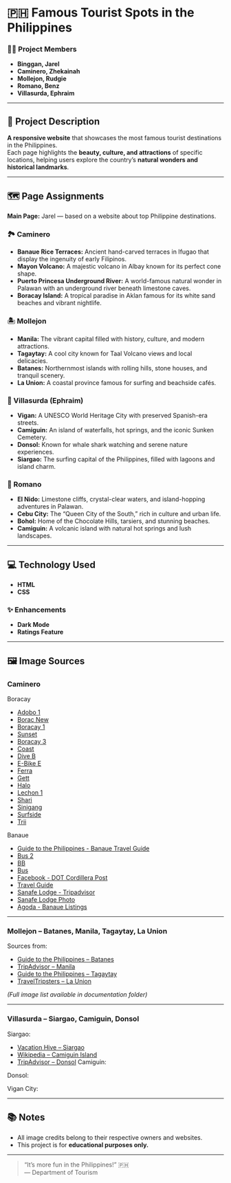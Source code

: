 # 🇵🇭 Famous Tourist Spots in the Philippines

### 👨‍💻 Project Members
- **Binggan, Jarel**
- **Caminero, Zhekainah**
- **Mollejon, Rudgie**
- **Romano, Benz**
- **Villasurda, Ephraim**

---

## 📘 Project Description
**A responsive website** that showcases the most famous tourist destinations in the Philippines.  
Each page highlights the **beauty, culture, and attractions** of specific locations, helping users explore the country’s **natural wonders and historical landmarks**.

---

## 🗺️ Page Assignments
**Main Page:** Jarel — based on a website about top Philippine destinations.

### 🏞️ Caminero
- **Banaue Rice Terraces:** Ancient hand-carved terraces in Ifugao that display the ingenuity of early Filipinos.  
- **Mayon Volcano:** A majestic volcano in Albay known for its perfect cone shape.  
- **Puerto Princesa Underground River:** A world-famous natural wonder in Palawan with an underground river beneath limestone caves.  
- **Boracay Island:** A tropical paradise in Aklan famous for its white sand beaches and vibrant nightlife.

### 🏝️ Mollejon
- **Manila:** The vibrant capital filled with history, culture, and modern attractions.  
- **Tagaytay:** A cool city known for Taal Volcano views and local delicacies.  
- **Batanes:** Northernmost islands with rolling hills, stone houses, and tranquil scenery.  
- **La Union:** A coastal province famous for surfing and beachside cafés.

### 🌇 Villasurda (Ephraim)
- **Vigan:** A UNESCO World Heritage City with preserved Spanish-era streets.  
- **Camiguin:** An island of waterfalls, hot springs, and the iconic Sunken Cemetery.  
- **Donsol:** Known for whale shark watching and serene nature experiences.  
- **Siargao:** The surfing capital of the Philippines, filled with lagoons and island charm.

### 🐚 Romano
- **El Nido:** Limestone cliffs, crystal-clear waters, and island-hopping adventures in Palawan.  
- **Cebu City:** The “Queen City of the South,” rich in culture and urban life.  
- **Bohol:** Home of the Chocolate Hills, tarsiers, and stunning beaches.  
- **Camiguin:** A volcanic island with natural hot springs and lush landscapes.

---

## 💻 Technology Used
- **HTML**
- **CSS**

### ✨ Enhancements
- **Dark Mode**
- **Ratings Feature**

---

## 🖼️ Image Sources

### Caminero
Boracay
- [Adobo 1](https://encrypted-tbn0.gstatic.com/images?q=tbn:ANd9GcSK6PLjBWZLxlVlLck1VtdbKTxDGnJH89WOEw&s)  
- [Borac New](https://i.pinimg.com/1200x/9e/6f/ff/9e6fffb5f52e75b298f04959a0bd0185.jpg)  
- [Boracay 1](https://i.pinimg.com/1200x/68/d0/e0/68d0e0bcb5eec82cb2165c9374b1510b.jpg)  
- [Sunset](https://i.pinimg.com/1200x/02/15/38/021538e491f2a6437391e4fe4a278acc.jpg)  
- [Boracay 3](https://i.pinimg.com/1200x/d9/fc/b6/d9fcb6fbe7fc2e698e8b4cfb4c5f1197.jpg)  
- [Coast](https://cf.bstatic.com/xdata/images/hotel/max1024x768/369086648.jpg?k=659ffb40b7afbb93348970d0f166a6fec37a8b5c2d4264ae5f46a9f18474fcf1&o=)  
- [Dive B](https://i.pinimg.com/736x/16/5d/92/165d923740c8f778fbdfaf34b1092395.jpg)  
- [E-Bike E](https://www.boracaytravelapp.com/img/activities/land%20tour-3.jpg)  
- [Ferra](https://cf.bstatic.com/xdata/images/hotel/max1024x768/171121760.jpg?k=681b385dd752eebf7dfa13d219bd7c2b0d03eaec8c8b5d3068cf1eee94f35a65&o=)  
- [Gett](https://tripxl.com/blog/wp-content/uploads/2025/02/Paraw-Beach-Club.jpg)  
- [Halo](https://encrypted-tbn0.gstatic.com/images?q=tbn:ANd9GcQYpJdnyvKRhjrCDxtGZvhHu6Jp_S-BYMpEZA&s)  
- [Lechon 1](https://encrypted-tbn0.gstatic.com/images?q=tbn:ANd9GcSuyswZruHVg8dPkrWKTVQtlVAbuVD8tlSGZQ&s)  
- [Shari](https://cf.bstatic.com/xdata/images/hotel/max1024x768/295687341.jpg?k=0322eaeb74042cd948dff116c974a24f18e7bf5bbe43b4c5fdf3fdf48c7ea446&o=)  
- [Sinigang](https://cf.bstatic.com/xdata/images/hotel/max1024x768/295687341.jpg?k=0322eaeb74042cd948dff116c974a24f18e7bf5bbe43b4c5fdf3fdf48c7ea446&o=)  
- [Surfside](https://cf.bstatic.com/xdata/images/hotel/max1024x768/122324018.jpg?k=17596ff45c0b6d201a195ed2b2a9bd5913eee521ef939ca917eda7e2d60dc028&o=)  
- [Trii](https://media.istockphoto.com/id/1287066732/photo/tricycle-is-a-popular-transport-in-philippines.jpg?s=612x612&w=0&k=20&c=XIyCLqh5gpWSyDmtxyRau58hlWlXnnCaR9OLuvrjWgA=)

Banaue

- [Guide to the Philippines - Banaue Travel Guide](https://guidetothephilippines.ph/articles/ultimate-guides/banaue-travel-guide)
- [Bus 2](https://content.pamasahe.com/wp-content/uploads/2025/09/ohayami-bus-min-1024x528.jpg)  
- [BB](https://i.pinimg.com/1200x/2f/18/2e/2f182ec2c80d27198d8615c8d21d6a7c.jpg)  
- [Bus](https://blogger.googleusercontent.com/img/b/R29vZ2xl/AVvXsEi39Zzu0qxkuTmuydLajPFLZ-9rp3YagAheb2VYnuhojPa5glan5ValDHjJyh5oGtDOLvV-Eg1nfaJ51HJwHqvc6-XsNbinFG4dNrCUVgEgOLYeLZJHqz4c5ngMIX2uob8re64B-_ADmqYs/s1600/POST_Bookaway+-+Banaue.jpg)  
- [Facebook - DOT Cordillera Post](https://www.facebook.com/DOTCordillera/photos/%F0%9D%97%95%F0%9D%97%B2%F0%9D%98%80%F0%9D%98%81--%F0%9D%97%96%F0%9D%97%BC%F0%9D%97%BF%F0%9D%97%B1%F0%9D%97%B6%F0%9D%97%B9%F0%9D%97%B9%F0%9D%97%B2%F0%9D%97%BF%F0%9D%97%AE-%F0%9D%97%A7%F0%9D%97%BC%F0%9D%98%82%F0%9D%97%BF%F0%9D%97%B6%F0%9D%98%80%F0%9D%97%BA-%F0%9D%97%A9%F0%9D%97%B6%F0%9D%97%B9%F0%9D%97%B9%F0%9D%97%AE%F0%9D%97%B4%F0%9D%97%B2-%F0%9D%97%99%F0%9D%97%B6%F0%9D%97%BB%F0%9D%97%AE%F0%9D%97%B9%F0%9D%97%B6%F0%9D%98%80%F0%9D%98%81%F0%9D%97%95%F0%9D%97%AE%F0%9D%98%81%F0%9D%97%AE%F0%9D%97%B1-%F0%9D%97%A5%F0%9D%97%B6%F0%9D%97%B0%F0%9D%97%B2-%F0%9D%97%A7%F0%9D%97%B2%F0%9D%97%BF%F0%9D%97%BF%F0%9D%97%AE%F0%9D%97%B0%F0%9D%97%B2%F0%9D%98%80-%F0%9D%97%A7%F0%9D%97%BC%F0%9D%98%82%F0%9D%97%BF%F0%9D%97%B6%F0%9D%98%80%F0%9D%97%BA-%F0%9D%97%A9%F0%9D%97%B6%F0%9D%97%B9%F0%9D%97%B9%F0%9D%97%AE%F0%9D%97%B4%F0%9D%97%B2-%F0%9D%97%95%F0%9D%97%AE%F0%9D%97%BB%F0%9D%97%AE/341056628273648/?_rdr)  
- [Travel Guide](https://guidetothephilippines.ph/articles/ultimate-guides/banaue-travel-guide)  
- [Sanafe Lodge - Tripadvisor](https://www.tripadvisor.com.ph/Hotel_Review-g294249-d1373155-Reviews-Sanafe_Lodge-Banaue_Ifugao_Province_Cordillera_Region_Luzon.html)  
- [Sanafe Lodge Photo](https://dynamic-media-cdn.tripadvisor.com/media/photo-o/16/bf/b4/3c/photo0jpg.jpg?w=1100&h=-1&s=1)  
- [Agoda - Banaue Listings](https://www.agoda.com/city/banaue-ph.html?cid=1844104&ds=E01oRIuxDBRbHfhi)

---

### Mollejon – Batanes, Manila, Tagaytay, La Union
Sources from:
- [Guide to the Philippines – Batanes](https://guidetothephilippines.ph/articles/ultimate-guides/batanes-travel-guide)  
- [TripAdvisor – Manila](https://www.tripadvisor.com/Attraction_Review-g298573-d548076-Reviews-Intramuros-Manila_Metro_Manila_Luzon.html)  
- [Guide to the Philippines – Tagaytay](https://guidetothephilippines.ph/articles/ultimate-guides/tagaytay-travel-guide)  
- [TravelTripsters – La Union](https://www.traveltripsters.com/2020/01/grapes-launion.html)

*(Full image list available in documentation folder)*

---

### Villasurda – Siargao, Camiguin, Donsol
Siargao:
- [Vacation Hive – Siargao](https://www.vacationhive.com/images/hives/8/8-siargao-island-banner-2022.jpg)  
- [Wikipedia – Camiguin Island](https://upload.wikimedia.org/wikipedia/commons/thumb/4/4b/Timpoong_and_Hibok-Hibok_Natural_Monument_in_Camiguin_-_Allan_Jay_Quesada.jpg/1920px-Timpoong_and_Hibok-Hibok_Natural_Monument_in_Camiguin_-_Allan_Jay_Quesada.jpg)  
- [TripAdvisor – Donsol](https://dynamic-media-cdn.tripadvisor.com/media/photo-o/05/8a/d9/87/sea-turtle-lagoon-resort.jpg?w=1200&h=1200&s=1)
Camiguin:

Donsol:

Vigan City:

---

## 📚 Notes
- All image credits belong to their respective owners and websites.
- This project is for **educational purposes only.**

---

> “It’s more fun in the Philippines!” 🇵🇭  
> — Department of Tourism
